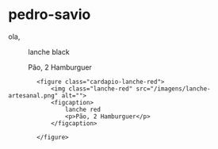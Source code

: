 # pedro-savio
 ola, 
  <main id="tela-pedidos">
        <article class="tela-left">
            <figure class="cardapio-lanche-black">
                <img class="lanche-black" src="/imagens/lanche-artesanal.png" alt="">
                <figcaption>
                    lanche black
                    <p>Pão, 2 Hamburguer</p>
                </figcaption>
            </figure>

            <figure class="cardapio-lanche-red">
                <img class="lanche-red" src="/imagens/lanche-artesanal.png" alt="">
                <figcaption>
                    lanche red
                    <p>Pão, 2 Hamburguer</p>
                </figcaption>

            </figure>

